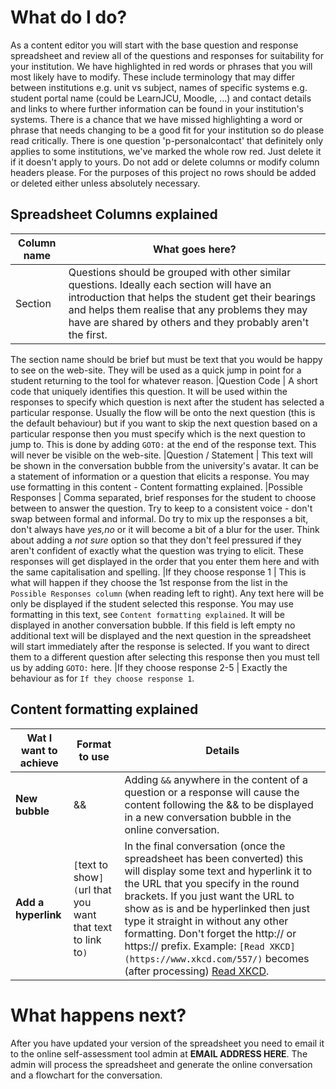 # What do I do?
As a content editor you will start with the base question and response spreadsheet and review all of the questions and responses for suitability for your institution. 
We have highlighted in red words or phrases that you will most likely have to modify. These include terminology that may differ between institutions e.g. unit vs subject, names of specific systems e.g. student portal name (could be LearnJCU, Moodle, ...) and contact details and links to where further information can be found in your institution's systems.
There is a chance that we have missed highlighting a word or phrase that needs changing to be a good fit for your institution so do please read critically.
There is one question 'p-personalcontact' that definitely only applies to some institutions, we've marked the whole row red. Just delete it if it doesn't apply to yours.
Do not add or delete columns or modify column headers please.
For the purposes of this project no rows should be added or deleted either unless absolutely necessary.


## Spreadsheet Columns explained
|Column name | What goes here?
|--- | ---
|Section | Questions should be grouped with other similar questions. Ideally each section will have an introduction that helps the student get their bearings and helps them realise that any problems they may have are shared by others and they probably aren't the first.
The section name should be brief but must be text that you would be happy to see on the web-site. They will be used as a quick jump in point for a student returning to the tool for whatever reason.
|Question Code | A short code that uniquely identifies this question. It will be used within the responses to specify which question is next after the student has selected a particular response. Usually the flow will be onto the next question (this is the default behaviour) but if you want to skip the next question based on a particular response then you must specify which is the next question to jump to. This is done by adding `GOTO:`<question code> at the end of the response text. This will never be visible on the web-site.
|Question / Statement | This text will be shown in the conversation bubble from the university's avatar. It can be a statement of information or a question that elicits a response. You may use formatting in this content - Content formatting explained.
|Possible Responses | Comma separated, brief responses for the student to choose between to answer the question. Try to keep to a consistent voice - don't swap between formal and informal. Do try to mix up the responses a bit, don't always have *yes,no* or it will become a bit of a blur for the user. Think about adding a *not sure* option so that they don't feel pressured if they aren't confident of exactly what the question was trying to elicit. These responses will get displayed in the order that you enter them here and with the same capitalisation and spelling.
|If they choose response 1 | This is what will happen if they choose the 1st response from the list in the `Possible Responses column` (when reading left to right). Any text here will be only be displayed if the student selected this response. You may use formatting in this text, see `Content formatting explained`. It will be displayed in another conversation bubble. If this field is left empty no additional text will be displayed and the next question in the spreadsheet will start immediately after the response is selected. If you want to direct them to a different question after selecting this response then you must tell us by adding `GOTO:`<question code> here.
|If they choose response 2-5 | Exactly the behaviour as for `If they choose response 1`.


## Content formatting explained
Wat I want to achieve | Format to use | Details
--- | --- | ---
**New bubble** | && | Adding `&&` anywhere in the content of a question or a response will cause the content following the && to be displayed in a new conversation bubble in the online conversation.
**Add a hyperlink** | `[`text to show`](`url that you want that text to link to`)` | In the final conversation (once the spreadsheet has been converted) this will display some text and hyperlink it to the URL that you specify in the round brackets. If you just want the URL to show as is and be hyperlinked then just type it straight in without any other formatting. Don't forget the http:// or https:// prefix. Example: `[Read XKCD](https://www.xkcd.com/557/)` becomes (after processing) [Read XKCD](https://www.xkcd.com/557/).

# What happens next?
After you have updated your version of the spreadsheet you need to email it to the online self-assessment tool admin at **EMAIL ADDRESS HERE**.
The admin will process the spreadsheet and generate the online conversation and a flowchart for the conversation.


